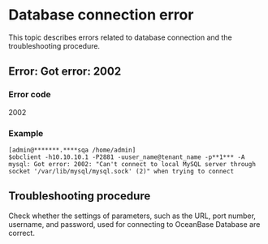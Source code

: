 # Database connection error

This topic describes errors related to database connection and the troubleshooting procedure.

## Error: Got error: 2002

### Error code

2002

### Example

```shell
[admin@*******.****sqa /home/admin]
$obclient -h10.10.10.1 -P2881 -uuser_name@tenant_name -p**1*** -A
mysql: Got error: 2002: "Can't connect to local MySQL server through socket '/var/lib/mysql/mysql.sock' (2)" when trying to connect
```

## Troubleshooting procedure

Check whether the settings of parameters, such as the URL, port number, username, and password, used for connecting to OceanBase Database are correct.
